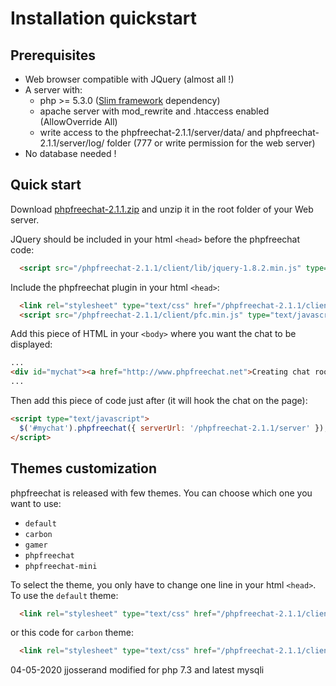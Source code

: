 # Installation quickstart

## Prerequisites

  * Web browser compatible with JQuery (almost all !)
  * A server with:
    * php >= 5.3.0 ([Slim framework](https://github.com/codeguy/Slim/blob/master/README.markdown#system-requirements) dependency)
    * apache server with mod_rewrite and .htaccess enabled (AllowOverride All)
    * write access to the phpfreechat-2.1.1/server/data/ and phpfreechat-2.1.1/server/log/ folder (777 or write permission for the web server)
  * No database needed !

## Quick start

Download [phpfreechat-2.1.1.zip](http://www.phpfreechat.net/download) and unzip it in the root folder of your Web server.

JQuery should be included in your html `<head>` before the phpfreechat code:
```html
  <script src="/phpfreechat-2.1.1/client/lib/jquery-1.8.2.min.js" type="text/javascript"></script>
```

Include the phpfreechat plugin in your html `<head>`:
```html
  <link rel="stylesheet" type="text/css" href="/phpfreechat-2.1.1/client/themes/default/pfc.min.css" />
  <script src="/phpfreechat-2.1.1/client/pfc.min.js" type="text/javascript"></script>
```

Add this piece of HTML in your `<body>` where you want the chat to be displayed:
```html
...
<div id="mychat"><a href="http://www.phpfreechat.net">Creating chat rooms everywhere - phpFreeChat</a></div>
...
```

Then add this piece of code just after (it will hook the chat on the page):
```html
<script type="text/javascript">
  $('#mychat').phpfreechat({ serverUrl: '/phpfreechat-2.1.1/server' });
</script>
```

## Themes customization

phpfreechat is released with few themes. You can choose which one you want to use:

* `default`
* `carbon`
* `gamer`
* `phpfreechat`
* `phpfreechat-mini`

To select the theme, you only have to change one line in your html `<head>`. To use the `default` theme:
```html
  <link rel="stylesheet" type="text/css" href="/phpfreechat-2.1.1/client/themes/default/pfc.min.css" />
```
or this code for `carbon` theme:
```html
  <link rel="stylesheet" type="text/css" href="/phpfreechat-2.1.1/client/themes/carbon/pfc.min.css" />
```
04-05-2020 jjosserand modified for php 7.3 and latest mysqli

